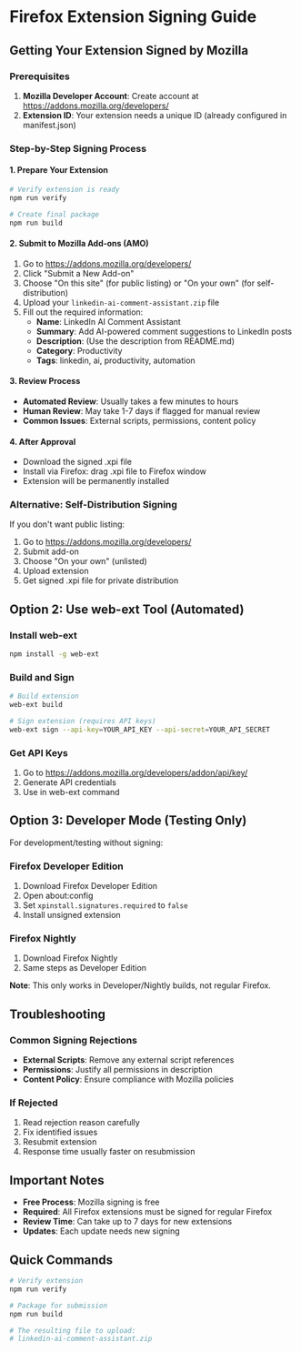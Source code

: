 # Firefox Extension Signing Guide

## Getting Your Extension Signed by Mozilla

### Prerequisites
1. **Mozilla Developer Account**: Create account at https://addons.mozilla.org/developers/
2. **Extension ID**: Your extension needs a unique ID (already configured in manifest.json)

### Step-by-Step Signing Process

#### 1. Prepare Your Extension
```bash
# Verify extension is ready
npm run verify

# Create final package
npm run build
```

#### 2. Submit to Mozilla Add-ons (AMO)
1. Go to https://addons.mozilla.org/developers/
2. Click "Submit a New Add-on"
3. Choose "On this site" (for public listing) or "On your own" (for self-distribution)
4. Upload your `linkedin-ai-comment-assistant.zip` file
5. Fill out the required information:
   - **Name**: LinkedIn AI Comment Assistant
   - **Summary**: Add AI-powered comment suggestions to LinkedIn posts
   - **Description**: (Use the description from README.md)
   - **Category**: Productivity
   - **Tags**: linkedin, ai, productivity, automation

#### 3. Review Process
- **Automated Review**: Usually takes a few minutes to hours
- **Human Review**: May take 1-7 days if flagged for manual review
- **Common Issues**: External scripts, permissions, content policy

#### 4. After Approval
- Download the signed .xpi file
- Install via Firefox: drag .xpi file to Firefox window
- Extension will be permanently installed

### Alternative: Self-Distribution Signing

If you don't want public listing:

1. Go to https://addons.mozilla.org/developers/
2. Submit add-on
3. Choose "On your own" (unlisted)
4. Upload extension
5. Get signed .xpi file for private distribution

## Option 2: Use web-ext Tool (Automated)

### Install web-ext
```bash
npm install -g web-ext
```

### Build and Sign
```bash
# Build extension
web-ext build

# Sign extension (requires API keys)
web-ext sign --api-key=YOUR_API_KEY --api-secret=YOUR_API_SECRET
```

### Get API Keys
1. Go to https://addons.mozilla.org/developers/addon/api/key/
2. Generate API credentials
3. Use in web-ext command

## Option 3: Developer Mode (Testing Only)

For development/testing without signing:

### Firefox Developer Edition
1. Download Firefox Developer Edition
2. Open about:config
3. Set `xpinstall.signatures.required` to `false`
4. Install unsigned extension

### Firefox Nightly
1. Download Firefox Nightly
2. Same steps as Developer Edition

**Note**: This only works in Developer/Nightly builds, not regular Firefox.

## Troubleshooting

### Common Signing Rejections
- **External Scripts**: Remove any external script references
- **Permissions**: Justify all permissions in description
- **Content Policy**: Ensure compliance with Mozilla policies

### If Rejected
1. Read rejection reason carefully
2. Fix identified issues
3. Resubmit extension
4. Response time usually faster on resubmission

## Important Notes

- **Free Process**: Mozilla signing is free
- **Required**: All Firefox extensions must be signed for regular Firefox
- **Review Time**: Can take up to 7 days for new extensions
- **Updates**: Each update needs new signing

## Quick Commands

```bash
# Verify extension
npm run verify

# Package for submission
npm run build

# The resulting file to upload:
# linkedin-ai-comment-assistant.zip
```
